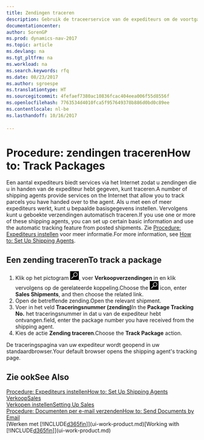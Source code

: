 ```yaml
---
title: Zendingen traceren
description: Gebruik de traceerservice van de expediteurs om de voortgang van een zending te bekijken.
documentationcenter: 
author: SorenGP
ms.prod: dynamics-nav-2017
ms.topic: article
ms.devlang: na
ms.tgt_pltfrm: na
ms.workload: na
ms.search.keywords: rfq
ms.date: 08/23/2017
ms.author: sgroespe
ms.translationtype: HT
ms.sourcegitcommit: 4fefaef7380ac10836fcac404eea006f55d8556f
ms.openlocfilehash: 7763534d4010fca5f957649378b886d0bd0c89ee
ms.contentlocale: nl-be
ms.lasthandoff: 10/16/2017

---
```

# <a name="how-to-track-packages"></a><span data-ttu-id="0357c-103">Procedure: zendingen traceren</span><span class="sxs-lookup"><span data-stu-id="0357c-103">How to: Track Packages</span></span>
<span data-ttu-id="0357c-104">Een aantal expediteurs biedt services via het Internet zodat u zendingen die u in handen van de expediteur hebt gegeven, kunt traceren.</span><span class="sxs-lookup"><span data-stu-id="0357c-104">A number of shipping agents provide services on the Internet that allow you to track parcels you have handed over to the agent.</span></span> <span data-ttu-id="0357c-105">Als u met een of meer expediteurs werkt, kunt u bepaalde basisgegevens instellen. Vervolgens kunt u geboekte verzendingen automatisch traceren.</span><span class="sxs-lookup"><span data-stu-id="0357c-105">If you use one or more of these shipping agents, you can set up certain basic information and use the automatic tracking feature from posted shipments.</span></span> <span data-ttu-id="0357c-106">Zie [Procedure: Expediteurs instellen](sales-how-to-set-up-shipping-agents.md) voor meer informatie.</span><span class="sxs-lookup"><span data-stu-id="0357c-106">For more information, see [How to: Set Up Shipping Agents](sales-how-to-set-up-shipping-agents.md).</span></span>

## <a name="to-track-a-package"></a><span data-ttu-id="0357c-107">Een zending traceren</span><span class="sxs-lookup"><span data-stu-id="0357c-107">To track a package</span></span>
1. <span data-ttu-id="0357c-108">Klik op het pictogram ![Zoeken naar pagina of rapport](media/ui-search/search_small.png "pictogram Zoeken naar pagina of rapport"), voer **Verkoopverzendingen** in en klik vervolgens op de gerelateerde koppeling.</span><span class="sxs-lookup"><span data-stu-id="0357c-108">Choose the ![Search for Page or Report](media/ui-search/search_small.png "Search for Page or Report icon") icon, enter **Sales Shipments**, and then choose the related link.</span></span>
2. <span data-ttu-id="0357c-109">Open de betreffende zending.</span><span class="sxs-lookup"><span data-stu-id="0357c-109">Open the relevant shipment.</span></span>
3. <span data-ttu-id="0357c-110">Voer in het veld **Traceringsnummer (zending)**</span><span class="sxs-lookup"><span data-stu-id="0357c-110">In the **Package Tracking No.**</span></span> <span data-ttu-id="0357c-111">het traceringsnummer in dat u van de expediteur hebt ontvangen.</span><span class="sxs-lookup"><span data-stu-id="0357c-111">field, enter the package number you have received from the shipping agent.</span></span>
4. <span data-ttu-id="0357c-112">Kies de actie **Zending traceren**.</span><span class="sxs-lookup"><span data-stu-id="0357c-112">Choose the **Track Package** action.</span></span>

<span data-ttu-id="0357c-113">De traceringspagina van uw expediteur wordt geopend in uw standaardbrowser.</span><span class="sxs-lookup"><span data-stu-id="0357c-113">Your default browser opens the shipping agent's tracking page.</span></span>

## <a name="see-also"></a><span data-ttu-id="0357c-114">Zie ook</span><span class="sxs-lookup"><span data-stu-id="0357c-114">See Also</span></span>
[<span data-ttu-id="0357c-115">Procedure: Expediteurs instellen</span><span class="sxs-lookup"><span data-stu-id="0357c-115">How to: Set Up Shipping Agents</span></span>](sales-how-to-set-up-shipping-agents.md)  
[<span data-ttu-id="0357c-116">Verkoop</span><span class="sxs-lookup"><span data-stu-id="0357c-116">Sales</span></span>](sales-manage-sales.md)  
[<span data-ttu-id="0357c-117">Verkopen instellen</span><span class="sxs-lookup"><span data-stu-id="0357c-117">Setting Up Sales</span></span>](sales-setup-sales.md)  
[<span data-ttu-id="0357c-118">Procedure: Documenten per e-mail verzenden</span><span class="sxs-lookup"><span data-stu-id="0357c-118">How to: Send Documents by Email</span></span>](ui-how-send-documents-email.md)  
<span data-ttu-id="0357c-119">[Werken met [!INCLUDE[d365fin](includes/d365fin_md.md)]](ui-work-product.md)</span><span class="sxs-lookup"><span data-stu-id="0357c-119">[Working with [!INCLUDE[d365fin](includes/d365fin_md.md)]](ui-work-product.md)</span></span>

